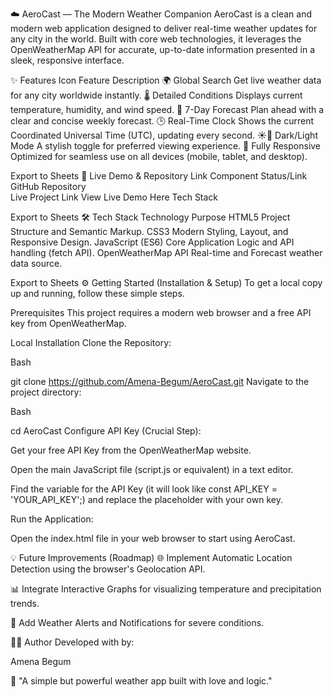 ☁️ AeroCast — The Modern Weather Companion
AeroCast is a clean and modern web application designed to deliver real-time weather updates for any city in the world. Built with core web technologies, it leverages the OpenWeatherMap API for accurate, up-to-date information presented in a sleek, responsive interface.

✨ Features
Icon	Feature	Description
🌍	Global Search	Get live weather data for any city worldwide instantly.
🌡️	Detailed Conditions	Displays current temperature, humidity, and wind speed.
📅	7-Day Forecast	Plan ahead with a clear and concise weekly forecast.
🕒	Real-Time Clock	Shows the current Coordinated Universal Time (UTC), updating every second.
☀️🌙	Dark/Light Mode	A stylish toggle for preferred viewing experience.
📱	Fully Responsive	Optimized for seamless use on all devices (mobile, tablet, and desktop).

Export to Sheets
🚀 Live Demo & Repository Link
Component	Status/Link
GitHub Repository	
Live Project Link	View Live Demo Here
Tech Stack	

Export to Sheets
🛠️ Tech Stack
Technology	Purpose
HTML5	Project Structure and Semantic Markup.
CSS3	Modern Styling, Layout, and Responsive Design.
JavaScript (ES6)	Core Application Logic and API handling (fetch API).
OpenWeatherMap API	Real-time and Forecast weather data source.

Export to Sheets
⚙️ Getting Started (Installation & Setup)
To get a local copy up and running, follow these simple steps.

Prerequisites
This project requires a modern web browser and a free API key from OpenWeatherMap.

Local Installation
Clone the Repository:

Bash

git clone https://github.com/Amena-Begum/AeroCast.git
Navigate to the project directory:

Bash

cd AeroCast
Configure API Key (Crucial Step):

Get your free API Key from the OpenWeatherMap website.

Open the main JavaScript file (script.js or equivalent) in a text editor.

Find the variable for the API Key (it will look like const API_KEY = 'YOUR_API_KEY';) and replace the placeholder with your own key.

Run the Application:

Open the index.html file in your web browser to start using AeroCast.

💡 Future Improvements (Roadmap)
🌐 Implement Automatic Location Detection using the browser's Geolocation API.

📊 Integrate Interactive Graphs for visualizing temperature and precipitation trends.

🔔 Add Weather Alerts and Notifications for severe conditions.

🧑‍💻 Author
Developed with by:

Amena Begum

💬 "A simple but powerful weather app built with love and logic."
